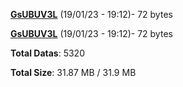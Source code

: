 [**GsUBUV3L**](/data/GsUBUV3L.txt) (19/01/23 - 19:12)- 72 bytes

[**GsUBUV3L**](/data/GsUBUV3L.txt) (19/01/23 - 19:12)- 72 bytes

**Total Datas**: 5320

**Total Size**: 31.87 MB / 31.9 MB